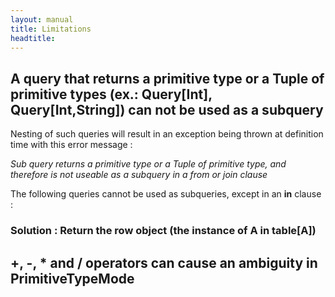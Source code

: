 ```yaml
---
layout: manual
title: Limitations
headtitle:
---
```


A query that returns a primitive type or a Tuple of primitive types (ex.: Query\[Int\], Query\[Int,String\]) **can not** be used as a subquery
----------------------------------------------------------------------------------------------------------------------------------------------

Nesting of such queries will result in an exception being thrown at
definition time with this error message :

*Sub query returns a primitive type or a Tuple of primitive type, and
therefore is not useable as a subquery in a from or join clause*

<script type="syntaxhighlighter" class="brush: scala">

<![CDATA[

class Person(val firstName: val age: Int)

ASchema extends Schema {
  val people = table[Person]
}
]]>

</script>

The following queries cannot be used as subqueries, except in an **in**
clause :

<script type="syntaxhighlighter" class="brush: scala">

<![CDATA[

val peopleQuery1 = from(people)(p => select(p.age))

val peopleQuery2 = from(people)(p => select(p.age, p.name))

// NOT OK in a from clause:
from(peopleQuery1)(x => select(x))
from(peopleQuery2)(x => select(x._1))

// results in runtime error:
// Sub query returns a primitive type or a Tuple of primitive type, and therefore
// is not useable as a subquery in a from or join clause

// OK in an IN clause:
from(aTable)(t => t.aField in (peopleQuery1))
]]>

</script>

### Solution : Return the row object (the instance of A in table\[A\])

<script type="syntaxhighlighter" class="brush: scala">

<![CDATA[

// this query is not nestable (in a from clause):
val nonNestablePeopleQuery1 = from(people)(p => select(p.age))

// this one is:
val nestablePeopleQuery1 = from(people)(p => select(p))

// therefore nesting in a ‘from’ is possible:
from(nestablePeopleQuery1)(x => select(x.age))

// unlike this one, which will fail at definition time:
from(nonNestablePeopleQuery1)(x => select(x))

// this kind of nesting is possible (provided of course that the
// type of aField is compatible with p.age):
from(t)(x => where(x.aField in (nonNestablePeopleQuery1)) select(x))
]]>

</script>

+, -, \* and / operators can cause an ambiguity in PrimitiveTypeMode
--------------------------------------------------------------------

<script type="syntaxhighlighter" class="brush: scala">


<![CDATA[

// Not OK:
val q1 = people.where(p=> p.age + 1 > 40)

// OK:
val q2 = people.where(p=> p.age plus 1 gt 40)
]]>

</script>
